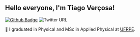 ## Hello everyone, I'm Tiago Verçosa!

[![Github Badge](https://img.shields.io/badge/-Github-000?style=flat-square&logo=Github&logoColor=white&link=https://github.com/tiagovercosa)](https://github.com/tiagovercosa)
![Twitter URL](https://img.shields.io/twitter/url?style=social&url=https%3A%2F%2Ftwitter.com%2Ftiago_vercosa)

📖 I graduated in Physical and MSc in Applied Physical at [UFRPE](http://www.ufrpe.br/).

